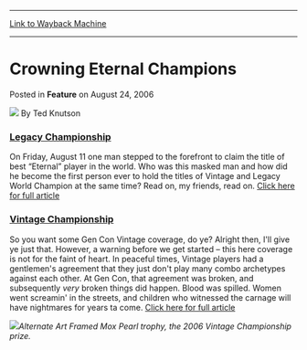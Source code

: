 
---
[Link to Wayback Machine](https://web.archive.org/web/20211021013701/https://magic.wizards.com/en/articles/archive/feature/crowning-eternal-champions-2006-08-24)

[_metadata_:wayback_url]:- "https://magic.wizards.com/en/articles/archive/feature/crowning-eternal-champions-2006-08-24"
[_metadata_:wayback_raw_url]:- "https://web.archive.org/web/20211021013701id_/https://magic.wizards.com/en/articles/archive/feature/crowning-eternal-champions-2006-08-24"
[_metadata_:wayback_capture_timestamp]:- "2021-10-21 01:37:01+00:00"
[_metadata_:description]:- "Legacy Championship On Friday, August 11 one man stepped to the forefront to claim the title of best “Eternal” player in the world. Who was this masked man and how did he become the first person ever to hold the titles of Vintage and Legacy World Champion at the same time? Read on, my friends, read on. Click here for full article Vintage Championship So you want some Gen Con"
[_metadata_:generator]:- "Drupal 7 (http://drupal.org)"
[_metadata_:publish_date]:- "2006-08-24"
---


Crowning Eternal Champions
==========================



 Posted in **Feature**
 on August 24, 2006 






![](https://media.magic.wizards.com/styles/auth_small/public/images/person/authorpic_TedKnutson.jpg)
By Ted Knutson











### [Legacy Championship](/en/events/coverage/2006-legacy-championship-repeat-after-me)


On Friday, August 11 one man stepped to the forefront to claim the title of best “Eternal” player in the world. Who was this masked man and how did he become the first person ever to hold the titles of Vintage and Legacy World Champion at the same time? Read on, my friends, read on. [Click here for full article](/en/events/coverage/2006-legacy-championship-repeat-after-me)


### [Vintage Championship](/en/events/coverage/2006-vintage-championship-c-c-combos-acomin)


So you want some Gen Con Vintage coverage, do ye? Alright then, I'll give ye just that. However, a warning before we get started – this here coverage is not for the faint of heart. In peaceful times, Vintage players had a gentlemen's agreement that they just don't play many combo archetypes against each other. At Gen Con, that agreement was broken, and subsequently *very* broken things did happen. Blood was spilled. Women went screamin' in the streets, and children who witnessed the carnage will have nightmares for years ta come. [Click here for full article](/en/events/coverage/2006-vintage-championship-c-c-combos-acomin)


![](https://media.magic.wizards.com/image_legacy_migration/global/images/mtgcom_arcana_1103_pic1_en.jpg)*Alternate Art Framed Mox Pearl trophy, the 2006 Vintage Championship prize.*





